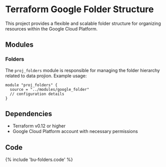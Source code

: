 # Terraform Google Folder Structure

This project provides a flexible and scalable folder structure for organizing resources within the Google Cloud Platform.


## Modules

### Folders
The `proj_folders` module is responsible for managing the folder hierarchy related to data projion.
Example usage:
```hcl
module "proj_folders" {
  source = "../modules/google_folder"
  // configuration details
}
```

## Dependencies

- Terraform v0.12 or higher
- Google Cloud Platform account with necessary permissions


## Code

{% include 'bu-folders.code' %}
